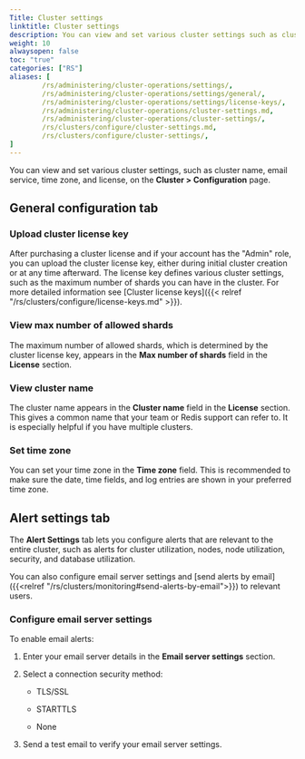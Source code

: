 ```yaml
---
Title: Cluster settings
linktitle: Cluster settings
description: You can view and set various cluster settings such as cluster name, email service, time zone, and license.
weight: 10
alwaysopen: false
toc: "true"
categories: ["RS"]
aliases: [
        /rs/administering/cluster-operations/settings/,
        /rs/administering/cluster-operations/settings/general/,
        /rs/administering/cluster-operations/settings/license-keys/,
        /rs/administering/cluster-operations/cluster-settings.md,
        /rs/administering/cluster-operations/cluster-settings/,
        /rs/clusters/configure/cluster-settings.md,
        /rs/clusters/configure/cluster-settings/,
]
---
```

You can view and set various cluster settings, such as cluster name, email service, time zone, and license, on the **Cluster > Configuration** page.

## General configuration tab

### Upload cluster license key

After purchasing a cluster license and if your account has the "Admin" role,
you can upload the cluster license key, either during initial
cluster creation or at any time afterward. The license key defines various
cluster settings, such as the maximum number of shards you can have in
the cluster. For more detailed information see [Cluster license
keys]({{< relref "/rs/clusters/configure/license-keys.md" >}}).

### View max number of allowed shards

The maximum number of allowed shards, which is determined by the cluster license
key, appears in the **Max number of shards** field in the **License** section.

### View cluster name

The cluster name appears in the **Cluster name** field in the **License** section. This gives a
common name that your team or Redis support can refer to. It is
especially helpful if you have multiple clusters.

### Set time zone

You can set your time zone in the **Time zone** field. This is
recommended to make sure the date, time fields, and log
entries are shown in your preferred time zone.

## Alert settings tab

The **Alert Settings** tab lets you configure alerts that are relevant to the entire cluster, such as alerts for cluster utilization, nodes, node utilization, security, and database utilization.

You can also configure email server settings and [send alerts by email]({{<relref "/rs/clusters/monitoring#send-alerts-by-email">}}) to relevant users.

### Configure email server settings

To enable email alerts:

1. Enter your email
server details in the **Email server settings** section.

1. Select a connection security method:

    - TLS/SSL 

    - STARTTLS
    
    - None

1. Send a test email to verify your email server settings.
